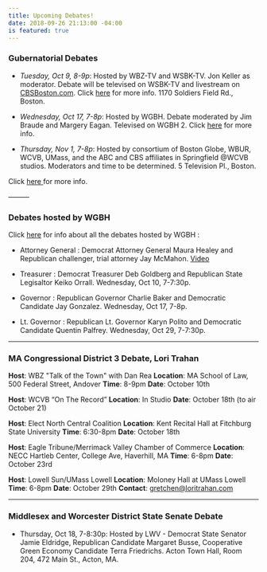 ```yaml
---
title: Upcoming Debates!
date: 2018-09-26 21:13:00 -04:00
is featured: true
---
```


### Gubernatorial Debates

* *Tuesday, Oct 9, 8-9p*: Hosted by WBZ-TV and WSBK-TV. Jon Keller as moderator. Debate will be televised on WSBK-TV and livestream on [CBSBoston.com](https://boston.cbslocal.com). Click [here](https://boston.cbslocal.com/2018/10/02/massachusetts-governors-debate-wbz-charlie-baker-jay-gonalez/) for more info. 1170 Soldiers Field Rd., Boston.

* *Wednesday, Oct 17, 7-8p*:  Hosted by WGBH. Debate moderated by Jim Braude and Margery Eagan. Televised on WGBH 2.  Click [here](http://to.wgbh.org/6182D4O6o) for more info.

* *Thursday, Nov 1, 7-8p*: Hosted by consortium of Boston Globe, WBUR, WCVB, UMass, and the ABC and CBS affiliates in Springfield @WCVB studios. Moderators and time to be determined. 5 Television Pl., Boston.

Click [here ](https://www.metrowestdailynews.com/news/20180925/first-governor-debate-planned-for-oct-9)for more info.

———

### Debates hosted by WGBH

Click [here](https://www.wgbh.org/foundation/debates?utm_source=FBPAGE&utm_medium=social&utm_term=20181004&utm_content=1815508185&utm_campaign=WGBH) for info about all the debates hosted by WGBH :

* Attorney General : Democrat Attorney General Maura Healey and Republican challenger, trial attorney Jay McMahon. [Video](https://www.wgbh.org/news/local-news/2018/10/02/maura-healey-jay-mcmahon-to-debate-wednesday?utm_source=FBPAGE&utm_medium=social&utm_term=20181003&utm_content=1814285493&utm_campaign=WGBH)

* Treasurer : Democrat Treasurer Deb Goldberg and Republican State Legisaltor Keiko Orrall. Wednesday, Oct 10, 7-7:30p.

* Governor : Republican Governor Charlie Baker and Democratic Candidate Jay Gonzalez.  Wednesday, Oct 17, 7-8p.

* Lt. Governor : Republican Lt. Governor Karyn Polito and Democratic Candidate Quentin Palfrey.  Wednesday, Oct 29, 7-7:30p.

---

### MA Congressional District 3 Debate, Lori Trahan


**Host**: WBZ "Talk of the Town" with Dan Rea
**Location**: MA School of Law, 500 Federal Street, Andover
**Time**: 8-9pm
**Date**: October 10th


**Host**: WCVB “On The Record”
**Location**: In Studio
**Date**: October 18th (to air October 21)


**Host**: Elect North Central Coalition
**Location**: Kent Recital Hall at Fitchburg State University
**Time**: 6:30-8pm
**Date**: October 18th


**Host**: Eagle Tribune/Merrimack Valley Chamber of Commerce
**Location**: NECC Hartleb Center, College Ave, Haverhill, MA
**Time**: 6-8pm
**Date**: October 23rd


**Host**: Lowell Sun/UMass Lowell
**Location**: Moloney Hall at UMass Lowell
**Time**: 6-8pm
**Date**: October 29th
**Contact**: gretchen@loritrahan.com

---

### Middlesex and Worcester District State Senate Debate

* Thursday, Oct 18, 7-8:30p: Hosted by LWV - Democrat State Senator Jamie Eldridge, Republican Candidate Margaret Busse, Cooperative Green Economy Candidate Terra Friedrichs.  Acton Town Hall, Room 204, 472 Main St., Acton, MA.